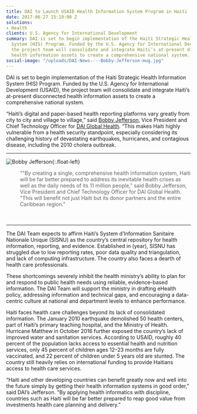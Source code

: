 ```yaml
---
title: DAI to Launch USAID Health Information System Program in Haiti
date: 2017-06-27 15:19:00 Z
solutions:
- Health
clients: U.S. Agency for International Development
summary: DAI is set to begin implementation of the Haiti Strategic Health Information
  System (HIS) Program. Funded by the U.S. Agency for International Development (USAID),
  the project team will consolidate and integrate Haiti’s at-present disconnected
  health information assets to create a comprehensive national system.
social-image: "/uploads/DAI-News----Bobby-Jefferson-mug.jpg"
---
```


DAI is set to begin implementation of the Haiti Strategic Health Information System (HIS) Program. Funded by the U.S. Agency for International Development (USAID), the project team will consolidate and integrate Haiti’s at-present disconnected health information assets to create a comprehensive national system.

“Haiti’s digital and paper-based health reporting platforms vary greatly from city to city and village to village,” said [Bobby Jefferson](https://www.dai.com/who-we-are/our-team/bobby-jefferson), Vice President and Chief Technology Officer for [DAI Global Health](https://www.dai.com/our-work/solutions/health). “This makes Haiti highly vulnerable from a health security standpoint, especially considering its challenging history of devastating earthquakes, hurricanes, and contagious disease, including the 2010 cholera outbreak. 

<hr>

![Bobby Jefferson](/uploads/DAI-News----Bobby-Jefferson-mug.jpg){:.float-left}

<blockquote style="margin-bottom: 3rem; border-left: 0px;"> “"By creating a single, comprehensive health information system, Haiti will be far better prepared to address its inevitable health crises as well as the daily needs of its 11 million people," said Bobby Jefferson, Vice President and Chief Technology Officer for DAI Global Health. "This will benefit not just Haiti but its donor partners and the entire Caribbean region.”</blockquote>

<hr>

The DAI Team expects to affirm Haiti’s System d’Information Sanitaire Nationale Unique (SISNU) as the country’s central repository for health information, reporting, and evidence. Established in (year), SISNU has struggled due to low reporting rates, poor data quality and triangulation, and lack of computing infrastructure. The country also faces a dearth of health care professionals.

These shortcomings severely inhibit the health ministry’s ability to plan for and respond to public health needs using reliable, evidence-based information. The DAI Team will support the ministry in drafting eHealth policy, addressing information and technical gaps, and encouraging a data-centric culture at national and department levels to enhance performance.

Haiti faces health care challenges beyond its lack of consolidated information. The January 2010 earthquake demolished 50 health centers, part of Haiti’s primary teaching hospital, and the Ministry of Health. Hurricane Matthew in October 2016 further exposed the country’s lack of improved water and sanitation services. According to USAID, roughly 40 percent of the population lacks access to essential health and nutrition services, only 45 percent of children ages 12–23 months are fully vaccinated, and 22 percent of children under 5 years old are stunted. The country still heavily relies on international funding to provide Haitians access to health care services.

“Haiti and other developing countries can benefit greatly now and well into the future simply by getting their health information systems in good order,” said DAI’s Jefferson. “By applying health informatics with discipline, countries such as Haiti will be far better prepared to reap good value from investments health care planning and delivery.”